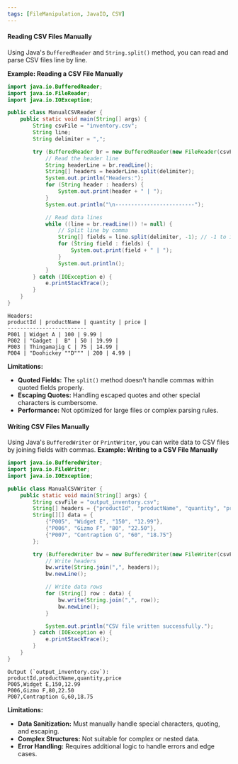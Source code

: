 ```yaml
---
tags: [FileManipulation, JavaIO, CSV]
---
```


#### **Reading CSV Files Manually**
Using Java's `BufferedReader` and `String.split()` method, you can read and parse CSV files line by line.

**Example: Reading a CSV File Manually**
```java
import java.io.BufferedReader;
import java.io.FileReader;
import java.io.IOException;

public class ManualCSVReader {
    public static void main(String[] args) {
        String csvFile = "inventory.csv";
        String line;
        String delimiter = ",";

        try (BufferedReader br = new BufferedReader(new FileReader(csvFile))) {
            // Read the header line
            String headerLine = br.readLine();
            String[] headers = headerLine.split(delimiter);
            System.out.println("Headers:");
            for (String header : headers) {
                System.out.print(header + " | ");
            }
            System.out.println("\n-------------------------");

            // Read data lines
            while ((line = br.readLine()) != null) {
                // Split line by comma
                String[] fields = line.split(delimiter, -1); // -1 to include trailing empty strings
                for (String field : fields) {
                    System.out.print(field + " | ");
                }
                System.out.println();
            }
        } catch (IOException e) {
            e.printStackTrace();
        }
    }
}
```
```Methematica
Headers:
productId | productName | quantity | price | 
-------------------------
P001 | Widget A | 100 | 9.99 | 
P002 | "Gadget |  B" | 50 | 19.99 | 
P003 | Thingamajig C | 75 | 14.99 | 
P004 | "Doohickey ""D""" | 200 | 4.99 | 
```
**Limitations:**
- **Quoted Fields:** The `split()` method doesn't handle commas within quoted fields properly.
- **Escaping Quotes:** Handling escaped quotes and other special characters is cumbersome.
- **Performance:** Not optimized for large files or complex parsing rules.
#### **Writing CSV Files Manually**
Using Java's `BufferedWriter` or `PrintWriter`, you can write data to CSV files by joining fields with commas.
**Example: Writing to a CSV File Manually**
```java
import java.io.BufferedWriter;
import java.io.FileWriter;
import java.io.IOException;

public class ManualCSVWriter {
    public static void main(String[] args) {
        String csvFile = "output_inventory.csv";
        String[] headers = {"productId", "productName", "quantity", "price"};
        String[][] data = {
            {"P005", "Widget E", "150", "12.99"},
            {"P006", "Gizmo F", "80", "22.50"},
            {"P007", "Contraption G", "60", "18.75"}
        };

        try (BufferedWriter bw = new BufferedWriter(new FileWriter(csvFile))) {
            // Write headers
            bw.write(String.join(",", headers));
            bw.newLine();

            // Write data rows
            for (String[] row : data) {
                bw.write(String.join(",", row));
                bw.newLine();
            }

            System.out.println("CSV file written successfully.");
        } catch (IOException e) {
            e.printStackTrace();
        }
    }
}
```
```
Output (`output_inventory.csv`):
productId,productName,quantity,price
P005,Widget E,150,12.99
P006,Gizmo F,80,22.50
P007,Contraption G,60,18.75
```

**Limitations:**
- **Data Sanitization:** Must manually handle special characters, quoting, and escaping.
- **Complex Structures:** Not suitable for complex or nested data.
- **Error Handling:** Requires additional logic to handle errors and edge cases.
